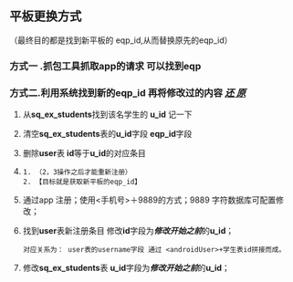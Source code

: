 ## 平板更换方式

（最终目的都是找到新平板的 eqp_id,从而替换原先的eqp_id）

### 方式一 .抓包工具抓取app的请求 可以找到eqp

### 方式二.利用系统找到新的eqp_id 再将修改过的内容 ***<u>还 原</u>***

1. 从**sq_ex_students**找到该名学生的 **u_id** 记一下

2. 清空**sq_ex_students**表的**u_id**字段 **eqp_id**字段

3. 删除**user**表 **id**等于**u_id**的对应条目

4. ```
   1. （2，3操作之后才能重新注册）
   2. 【目标就是获取新平板的eqp_id】
   ```

5. 通过app  注册；使用<手机号>＋9889的方式；9889 字符数据库可配置修改；

6. 找到**user**表新注册条目 修改**id**字段为***修改开始之前***的**u_id**；

   ```
   对应关系为： user表的username字段 通过 <androidUser>+学生表id拼接而成。
   ```

7. 修改**sq_ex_students**表 **u_id**字段为***修改开始之前***的**u_id**；




